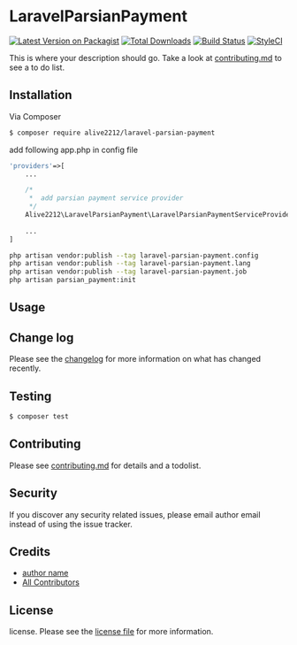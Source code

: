 # LaravelParsianPayment

[![Latest Version on Packagist][ico-version]][link-packagist]
[![Total Downloads][ico-downloads]][link-downloads]
[![Build Status][ico-travis]][link-travis]
[![StyleCI][ico-styleci]][link-styleci]

This is where your description should go. Take a look at [contributing.md](contributing.md) to see a to do list.

## Installation

Via Composer

``` bash
$ composer require alive2212/laravel-parsian-payment
```
add following app.php in config file 

```php
'providers'=>[
    ...

    /*
     *  add parsian payment service provider
     */
    Alive2212\LaravelParsianPayment\LaravelParsianPaymentServiceProvider::class,
    
    ...
]
```

``` bash
php artisan vendor:publish --tag laravel-parsian-payment.config
php artisan vendor:publish --tag laravel-parsian-payment.lang
php artisan vendor:publish --tag laravel-parsian-payment.job
php artisan parsian_payment:init
```

## Usage

## Change log

Please see the [changelog](changelog.md) for more information on what has changed recently.

## Testing

``` bash
$ composer test
```

## Contributing

Please see [contributing.md](contributing.md) for details and a todolist.

## Security

If you discover any security related issues, please email author email instead of using the issue tracker.

## Credits

- [author name][link-author]
- [All Contributors][link-contributors]

## License

license. Please see the [license file](license.md) for more information.

[ico-version]: https://img.shields.io/packagist/v/alive2212/laravelparsianpayment.svg?style=flat-square
[ico-downloads]: https://img.shields.io/packagist/dt/alive2212/laravelparsianpayment.svg?style=flat-square
[ico-travis]: https://img.shields.io/travis/alive2212/laravelparsianpayment/master.svg?style=flat-square
[ico-styleci]: https://styleci.io/repos/12345678/shield

[link-packagist]: https://packagist.org/packages/alive2212/laravelparsianpayment
[link-downloads]: https://packagist.org/packages/alive2212/laravelparsianpayment
[link-travis]: https://travis-ci.org/alive2212/laravelparsianpayment
[link-styleci]: https://styleci.io/repos/12345678
[link-author]: https://github.com/alive2212
[link-contributors]: ../../contributors]